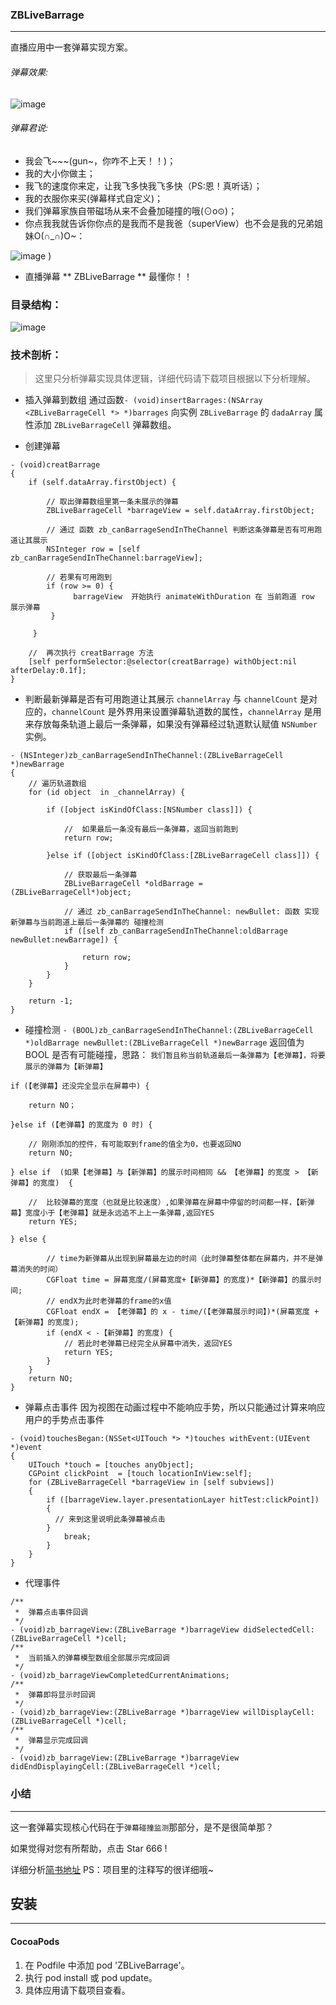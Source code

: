 ### ZBLiveBarrage
***
直播应用中一套弹幕实现方案。

###### 弹幕效果:
![image](https://github.com/zhang-bao/ZBLiveBarrage/blob/master/barrageEffect.gif)


###### 弹幕君说:
-  我会飞~~~(gun~，你咋不上天！！)；
- 我的大小你做主；
- 我飞的速度你来定，让我飞多快我飞多快（PS:恩！真听话）；
- 我的衣服你来买(弹幕样式自定义)；
- 我们弹幕家族自带磁场从来不会叠加碰撞的哦(⊙o⊙)；
- 你点我我就告诉你你点的是我而不是我爸（superView）也不会是我的兄弟姐妹O(∩_∩)O~：

![image](http://upload-images.jianshu.io/upload_images/1874013-2577c13823d6b53c.png?imageMogr2/auto-orient/strip%7CimageView2/2/w/1240)
)
- 直播弹幕 ** ZBLiveBarrage ** 最懂你！！

### 目录结构：
![image](http://upload-images.jianshu.io/upload_images/1874013-afa91c4f92aae840.png?imageMogr2/auto-orient/strip%7CimageView2/2/w/1240)

### 技术剖析：
> 这里只分析弹幕实现具体逻辑，详细代码请下载项目根据以下分析理解。

- 插入弹幕到数组
通过函数`- (void)insertBarrages:(NSArray <ZBLiveBarrageCell *> *)barrages`
向实例 `ZBLiveBarrage`  的 `dadaArray` 属性添加 `ZBLiveBarrageCell` 弹幕数组。

- 创建弹幕

```
- (void)creatBarrage
{
    if (self.dataArray.firstObject) {
        
        // 取出弹幕数组里第一条未展示的弹幕
        ZBLiveBarrageCell *barrageView = self.dataArray.firstObject;
        
        // 通过 函数 zb_canBarrageSendInTheChannel 判断这条弹幕是否有可用跑道让其展示
        NSInteger row = [self zb_canBarrageSendInTheChannel:barrageView];

        // 若果有可用跑到
        if (row >= 0) { 
              barrageView  开始执行 animateWithDuration 在 当前跑道 row 展示弹幕
         }

     }

    //  再次执行 creatBarrage 方法
    [self performSelector:@selector(creatBarrage) withObject:nil afterDelay:0.1f];
}
``` 
- 判断最新弹幕是否有可用跑道让其展示
 `channelArray` 与 `channelCount` 是对应的，`channelCount` 是外界用来设置弹幕轨道数的属性，`channelArray` 是用来存放每条轨道上最后一条弹幕，如果没有弹幕经过轨道默认赋值 `NSNumber ` 实例。

```
- (NSInteger)zb_canBarrageSendInTheChannel:(ZBLiveBarrageCell *)newBarrage
{
    // 遍历轨道数组
    for (id object  in _channelArray) {

        if ([object isKindOfClass:[NSNumber class]]) {
            
            //  如果最后一条没有最后一条弹幕，返回当前跑到
            return row;
            
        }else if ([object isKindOfClass:[ZBLiveBarrageCell class]]) { 

            // 获取最后一条弹幕
            ZBLiveBarrageCell *oldBarrage = (ZBLiveBarrageCell*)object;
            
            // 通过 zb_canBarrageSendInTheChannel: newBullet: 函数 实现新弹幕与当前跑道上最后一条弹幕的 碰撞检测
            if ([self zb_canBarrageSendInTheChannel:oldBarrage newBullet:newBarrage]) {
                
                return row;
            }
        }
    }
    
    return -1;
}
```
- 碰撞检测
`- (BOOL)zb_canBarrageSendInTheChannel:(ZBLiveBarrageCell *)oldBarrage newBullet:(ZBLiveBarrageCell *)newBarrage`
返回值为 BOOL 是否有可能碰撞，思路：
`我们暂且称当前轨道最后一条弹幕为【老弹幕】，将要展示的弹幕为【新弹幕】`

```
if (【老弹幕】还没完全显示在屏幕中) {

    return NO；

}else if (【老弹幕】的宽度为 0 时) {

    // 刚刚添加的控件，有可能取到frame的值全为0，也要返回NO
    return NO;

} else if  (如果【老弹幕】与【新弹幕】的展示时间相同 && 【老弹幕】的宽度 > 【新弹幕】的宽度)  {

    //  比较弹幕的宽度（也就是比较速度）,如果弹幕在屏幕中停留的时间都一样，【新弹幕】宽度小于【老弹幕】就是永远追不上上一条弹幕,返回YES
    return YES;

} else {

        // time为新弹幕从出现到屏幕最左边的时间（此时弹幕整体都在屏幕内，并不是弹幕消失的时间）
        CGFloat time = 屏幕宽度/(屏幕宽度+【新弹幕】的宽度)*【新弹幕】的展示时间;
        // endX为此时老弹幕的frame的x值
        CGFloat endX = 【老弹幕】的 x - time/(【老弹幕展示时间】)*(屏幕宽度 + 【新弹幕】的宽度);
        if (endX < -【新弹幕】的宽度) {
            // 若此时老弹幕已经完全从屏幕中消失，返回YES
            return YES;
        }
    }
    return NO;
}

```

- 弹幕点击事件
因为视图在动画过程中不能响应手势，所以只能通过计算来响应用户的手势点击事件

```
- (void)touchesBegan:(NSSet<UITouch *> *)touches withEvent:(UIEvent *)event
{
    UITouch *touch = [touches anyObject];
    CGPoint clickPoint  = [touch locationInView:self];
    for (ZBLiveBarrageCell *barrageView in [self subviews])
    {
        if ([barrageView.layer.presentationLayer hitTest:clickPoint])
        { 
          // 来到这里说明此条弹幕被点击
        }
            break;
        }
    }
}
```
- 代理事件

```
/**
 *  弹幕点击事件回调
 */
- (void)zb_barrageView:(ZBLiveBarrage *)barrageView didSelectedCell:(ZBLiveBarrageCell *)cell;
/**
 *  当前插入的弹幕模型数组全部展示完成回调
 */
- (void)zb_barrageViewCompletedCurrentAnimations;
/**
 *  弹幕即将显示时回调
 */
- (void)zb_barrageView:(ZBLiveBarrage *)barrageView willDisplayCell:(ZBLiveBarrageCell *)cell;
/**
 *  弹幕显示完成回调
 */
- (void)zb_barrageView:(ZBLiveBarrage *)barrageView didEndDisplayingCell:(ZBLiveBarrageCell *)cell;
```

### 小结
***
这一套弹幕实现核心代码在于`弹幕碰撞监测`那部分，是不是很简单那？

如果觉得对您有所帮助，点击 Star 666 !

详细分析[简书地址](http://www.jianshu.com/p/46039a38d170) PS：项目里的注释写的很详细哦~


## 安装
***
#### CocoaPods
1. 在 Podfile 中添加 pod 'ZBLiveBarrage'。
2. 执行 pod install 或 pod update。
3. 具体应用请下载项目查看。
